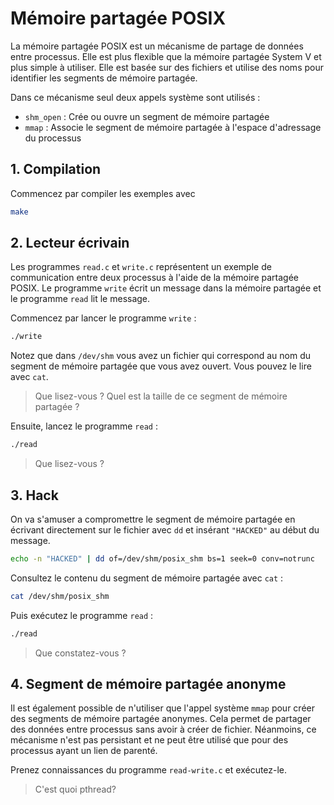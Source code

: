 # Mémoire partagée POSIX

La mémoire partagée POSIX est un mécanisme de partage de données entre processus. Elle est plus flexible que la mémoire partagée System V et plus simple à utiliser. Elle est basée sur des fichiers et utilise des noms pour identifier les segments de mémoire partagée.

Dans ce mécanisme seul deux appels système sont utilisés :

- `shm_open` : Crée ou ouvre un segment de mémoire partagée
- `mmap` : Associe le segment de mémoire partagée à l'espace d'adressage du processus

## 1. Compilation

Commencez par compiler les exemples avec

```bash
make
```

## 2. Lecteur écrivain

Les programmes `read.c` et `write.c` représentent un exemple de communication entre deux processus à l'aide de la mémoire partagée POSIX. Le programme `write` écrit un message dans la mémoire partagée et le programme `read` lit le message.

Commencez par lancer le programme `write` :

```bash
./write
```

Notez que dans `/dev/shm` vous avez un fichier qui correspond au nom du segment de mémoire partagée que vous avez ouvert. Vous pouvez le lire avec `cat`.

> Que lisez-vous ?
> Quel est la taille de ce segment de mémoire partagée ?

Ensuite, lancez le programme `read` :

```bash
./read
```

> Que lisez-vous ?

## 3. Hack

On va s'amuser a compromettre le segment de mémoire partagée en écrivant directement sur le fichier avec `dd` et insérant `"HACKED"` au début du message.

```bash
echo -n "HACKED" | dd of=/dev/shm/posix_shm bs=1 seek=0 conv=notrunc
```

Consultez le contenu du segment de mémoire partagée avec `cat` :

```bash
cat /dev/shm/posix_shm
```

Puis exécutez le programme `read` :

```bash
./read
```

> Que constatez-vous ?

## 4. Segment de mémoire partagée anonyme

Il est également possible de n'utiliser que l'appel système `mmap` pour créer des segments de mémoire partagée anonymes. Cela permet de partager des données entre processus sans avoir à créer de fichier. Néanmoins, ce mécanisme n'est pas persistant et ne peut être utilisé que pour des processus ayant un lien de parenté.

Prenez connaissances du programme `read-write.c` et exécutez-le.

> C'est quoi pthread?
